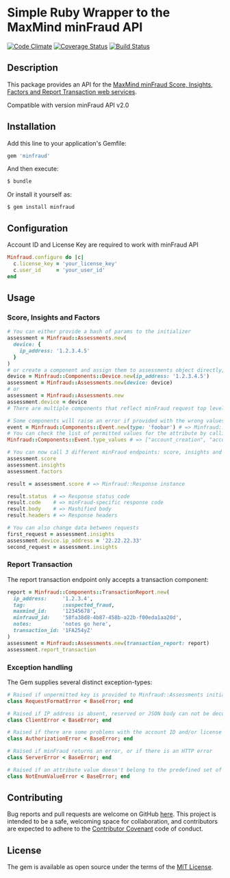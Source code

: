 # Simple Ruby Wrapper to the MaxMind minFraud API

[![Code Climate](https://codeclimate.com/github/kushniryb/minfraud-api-v2/badges/gpa.svg)](https://codeclimate.com/github/kushniryb/minfraud-api-v2)
[![Coverage Status](https://coveralls.io/repos/github/kushniryb/minfraud-api-v2/badge.svg?branch=master)](https://coveralls.io/github/kushniryb/minfraud-api-v2?branch=master)
[![Build Status](https://travis-ci.org/kushniryb/minfraud-api-v2.svg?branch=master)](https://travis-ci.org/kushniryb/minfraud-api-v2)

## Description

This package provides an API for the [MaxMind minFraud Score, Insights, Factors
and Report Transaction web services](https://dev.maxmind.com/minfraud/).

Compatible with version minFraud API v2.0

## Installation

Add this line to your application's Gemfile:

```ruby
gem 'minfraud'
```

And then execute:

```ruby
$ bundle
```

Or install it yourself as:
```
$ gem install minfraud
```

## Configuration

Account ID and License Key are required to work with minFraud API

```ruby
Minfraud.configure do |c|
  c.license_key = 'your_license_key'
  c.user_id     = 'your_user_id'
end
```

## Usage

### Score, Insights and Factors

```ruby
# You can either provide a hash of params to the initializer
assessment = Minfraud::Assessments.new(
  device: {
    ip_address: '1.2.3.4.5'
  }
)
# or create a component and assign them to assessments object directly, e.g
device = Minfraud::Components::Device.new(ip_address: '1.2.3.4.5')
assessment = Minfraud::Assessments.new(device: device)
# or
assessment = Minfraud::Assessments.new
assessment.device = device
# There are multiple components that reflect minFraud request top level keys

# Some components will raise an error if provided with the wrong values for attributes, e.g
event = Minfraud::Components::Event.new(type: 'foobar') # => Minfraud::NotEnumValueError
# You can check the list of permitted values for the attribute by calling a class method
Minfraud::Components::Event.type_values # => ["account_creation", "account_login", ....]

# You can now call 3 different minFraud endpoints: score, insights and factors
assessment.score
assessment.insights
assessment.factors

result = assessment.score # => Minfraud::Response instance

result.status  # => Response status code
result.code    # => minFraud-specific response code
result.body    # => Mashified body
result.headers # => Response headers

# You can also change data between requests
first_request = assessment.insights
assessment.device.ip_address = '22.22.22.33'
second_request = assessment.insights
```

### Report Transaction

The report transaction endpoint only accepts a transaction component:

```ruby
report = Minfraud::Components::TransactionReport.new(
  ip_address:     '1.2.3.4',
  tag:            :suspected_fraud,
  maxmind_id:     '12345678',
  minfraud_id:    '58fa38d8-4b87-458b-a22b-f00eda1aa20d',
  notes:          'notes go here',
  transaction_id: '1FA254yZ'
)
assessment = Minfraud::Assessments.new(transaction_report: report)
assessment.report_transaction
```

### Exception handling

The Gem supplies several distinct exception-types:

```ruby
# Raised if unpermitted key is provided to Minfraud::Assessments initializer
class RequestFormatError < BaseError; end

# Raised if IP address is absent, reserved or JSON body can not be decoded
class ClientError < BaseError; end

# Raised if there are some problems with the account ID and/or license key
class AuthorizationError < BaseError; end

# Raised if minFraud returns an error, or if there is an HTTP error
class ServerError < BaseError; end

# Raised if an attribute value doesn't belong to the predefined set of values
class NotEnumValueError < BaseError; end
```

## Contributing

Bug reports and pull requests are welcome on GitHub [here](https://github.com/kushniryb/minfraud-api-v2). This project is intended to be a safe, welcoming space for collaboration, and contributors are expected to adhere to the [Contributor Covenant](http://contributor-covenant.org) code of conduct.


## License

The gem is available as open source under the terms of the [MIT License](http://opensource.org/licenses/MIT).

